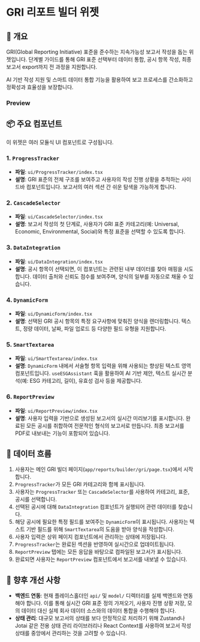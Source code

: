 # GRI 리포트 빌더 위젯

## 📖 개요
GRI(Global Reporting Initiative) 표준을 준수하는 지속가능성 보고서 작성을 돕는 위젯입니다. 단계별 가이드를 통해 GRI 표준 선택부터 데이터 통합, 공시 항목 작성, 최종 보고서 export까지 전 과정을 지원합니다.

AI 기반 작성 지원 및 스마트 데이터 통합 기능을 활용하여 보고 프로세스를 간소화하고 정확성과 효율성을 보장합니다.

### Preview
<!-- 위젯 스크린샷은 docs/screenshot.png 등에 추가 후 아래 경로로 삽입하세요. -->
<!-- ![Widget Screenshot](./docs/screenshot.png) -->

## 📦 주요 컴포넌트
이 위젯은 여러 모듈식 UI 컴포넌트로 구성됩니다.

### 1. `ProgressTracker`
-   **파일**: `ui/ProgressTracker/index.tsx`
-   **설명**: GRI 표준의 전체 구조를 보여주고 사용자의 작성 진행 상황을 추적하는 사이드바 컴포넌트입니다. 보고서의 여러 섹션 간 쉬운 탐색을 가능하게 합니다.

### 2. `CascadeSelector`
-   **파일**: `ui/CascadeSelector/index.tsx`
-   **설명**: 보고서 작성의 첫 단계로, 사용자가 GRI 표준 카테고리(예: Universal, Economic, Environmental, Social)와 특정 표준을 선택할 수 있도록 합니다.

### 3. `DataIntegration`
-   **파일**: `ui/DataIntegration/index.tsx`
-   **설명**: 공시 항목이 선택되면, 이 컴포넌트는 관련된 내부 데이터를 찾아 매핑을 시도합니다. 데이터 출처와 신뢰도 점수를 보여주며, 양식의 일부를 자동으로 채울 수 있습니다.

### 4. `DynamicForm`
-   **파일**: `ui/DynamicForm/index.tsx`
-   **설명**: 선택된 GRI 공시 항목의 특정 요구사항에 맞춰진 양식을 렌더링합니다. 텍스트, 정량 데이터, 날짜, 파일 업로드 등 다양한 필드 유형을 지원합니다.

### 5. `SmartTextarea`
-   **파일**: `ui/SmartTextarea/index.tsx`
-   **설명**: `DynamicForm` 내에서 서술형 항목 입력을 위해 사용되는 향상된 텍스트 영역 컴포넌트입니다. `useESGAssistant` 훅을 활용하여 AI 기반 제안, 텍스트 실시간 분석(예: ESG 카테고리, 길이), 유효성 검사 등을 제공합니다.

### 6. `ReportPreview`
-   **파일**: `ui/ReportPreview/index.tsx`
-   **설명**: 사용자 입력을 기반으로 생성된 보고서의 실시간 미리보기를 표시합니다. 완료된 모든 공시를 취합하여 전문적인 형식의 보고서로 만듭니다. 최종 보고서를 PDF로 내보내는 기능이 포함되어 있습니다.

## 💨 데이터 흐름
1.  사용자는 메인 GRI 빌더 페이지(`app/reports/builder/gri/page.tsx`)에서 시작합니다.
2.  `ProgressTracker`가 모든 GRI 카테고리와 함께 표시됩니다.
3.  사용자는 `ProgressTracker` 또는 `CascadeSelector`를 사용하여 카테고리, 표준, 공시를 선택합니다.
4.  선택된 공시에 대해 `DataIntegration` 컴포넌트가 실행되어 관련 데이터를 찾습니다.
5.  해당 공시에 필요한 특정 필드를 보여주는 `DynamicForm`이 표시됩니다. 사용자는 텍스트 기반 필드를 위해 `SmartTextarea`의 도움을 받아 양식을 작성합니다.
6.  사용자 입력은 상위 페이지 컴포넌트에서 관리하는 상태에 저장됩니다.
7.  `ProgressTracker`는 완료된 섹션을 반영하여 실시간으로 업데이트됩니다.
8.  `ReportPreview` 탭에는 모든 응답을 바탕으로 컴파일된 보고서가 표시됩니다.
9.  완료되면 사용자는 `ReportPreview` 컴포넌트에서 보고서를 내보낼 수 있습니다.

## 🔮 향후 개선 사항
-   **백엔드 연동**: 현재 플레이스홀더인 `api/` 및 `model/` 디렉터리를 실제 백엔드와 연동해야 합니다. 이를 통해 실시간 GRI 표준 정의 가져오기, 사용자 진행 상황 저장, 모의 데이터 대신 실제 회사 데이터 소스와의 데이터 통합을 수행해야 합니다.
-   **상태 관리**: 대규모 보고서의 상태를 보다 안정적으로 처리하기 위해 Zustand나 Jotai 같은 전용 상태 관리 라이브러리나 React Context를 사용하여 보고서 작성 상태를 중앙에서 관리하는 것을 고려할 수 있습니다. 